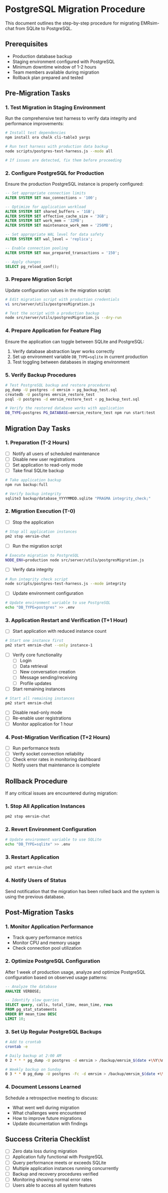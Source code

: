 # PostgreSQL Migration Procedure

This document outlines the step-by-step procedure for migrating EMRsim-chat from SQLite to PostgreSQL.

## Prerequisites

- Production database backup
- Staging environment configured with PostgreSQL
- Minimum downtime window of 1-2 hours
- Team members available during migration
- Rollback plan prepared and tested

## Pre-Migration Tasks

### 1. Test Migration in Staging Environment

Run the comprehensive test harness to verify data integrity and performance improvements:

```bash
# Install test dependencies
npm install ora chalk cli-table3 yargs

# Run test harness with production data backup
node scripts/postgres-test-harness.js --mode all

# If issues are detected, fix them before proceeding
```

### 2. Configure PostgreSQL for Production

Ensure the production PostgreSQL instance is properly configured:

```sql
-- Set appropriate connection limits
ALTER SYSTEM SET max_connections = '100';

-- Optimize for application workload
ALTER SYSTEM SET shared_buffers = '1GB';
ALTER SYSTEM SET effective_cache_size = '3GB';
ALTER SYSTEM SET work_mem = '32MB';
ALTER SYSTEM SET maintenance_work_mem = '256MB';

-- Set appropriate WAL level for data safety
ALTER SYSTEM SET wal_level = 'replica';

-- Enable connection pooling
ALTER SYSTEM SET max_prepared_transactions = '150';

-- Apply changes
SELECT pg_reload_conf();
```

### 3. Prepare Migration Script

Update configuration values in the migration script:

```bash
# Edit migration script with production credentials
vi src/server/utils/postgresMigration.js

# Test the script with a production backup
node src/server/utils/postgresMigration.js --dry-run
```

### 4. Prepare Application for Feature Flag

Ensure the application can toggle between SQLite and PostgreSQL:

1. Verify database abstraction layer works correctly
2. Set up environment variable `DB_TYPE=sqlite` in current production
3. Test toggling between databases in staging environment

### 5. Verify Backup Procedures

```bash
# Test PostgreSQL backup and restore procedures
pg_dump -U postgres -d emrsim > pg_backup_test.sql
createdb -U postgres emrsim_restore_test
psql -U postgres -d emrsim_restore_test < pg_backup_test.sql

# Verify the restored database works with application
DB_TYPE=postgres PG_DATABASE=emrsim_restore_test npm run start:test
```

## Migration Day Tasks

### 1. Preparation (T-2 Hours)

- [ ] Notify all users of scheduled maintenance
- [ ] Disable new user registrations
- [ ] Set application to read-only mode
- [ ] Take final SQLite backup

```bash
# Take application backup
npm run backup:full

# Verify backup integrity
sqlite3 backup/database_YYYYMMDD.sqlite "PRAGMA integrity_check;"
```

### 2. Migration Execution (T-0)

- [ ] Stop the application

```bash
# Stop all application instances
pm2 stop emrsim-chat
```

- [ ] Run the migration script

```bash
# Execute migration to PostgreSQL
NODE_ENV=production node src/server/utils/postgresMigration.js
```

- [ ] Verify data integrity

```bash
# Run integrity check script
node scripts/postgres-test-harness.js --mode integrity
```

- [ ] Update environment configuration

```bash
# Update environment variable to use PostgreSQL
echo "DB_TYPE=postgres" >> .env
```

### 3. Application Restart and Verification (T+1 Hour)

- [ ] Start application with reduced instance count

```bash
# Start one instance first
pm2 start emrsim-chat --only instance-1
```

- [ ] Verify core functionality
  - [ ] Login
  - [ ] Data retrieval
  - [ ] New conversation creation
  - [ ] Message sending/receiving
  - [ ] Profile updates

- [ ] Start remaining instances

```bash
# Start all remaining instances
pm2 start emrsim-chat
```

- [ ] Disable read-only mode
- [ ] Re-enable user registrations
- [ ] Monitor application for 1 hour

### 4. Post-Migration Verification (T+2 Hours)

- [ ] Run performance tests
- [ ] Verify socket connection reliability
- [ ] Check error rates in monitoring dashboard
- [ ] Notify users that maintenance is complete

## Rollback Procedure

If any critical issues are encountered during migration:

### 1. Stop All Application Instances

```bash
pm2 stop emrsim-chat
```

### 2. Revert Environment Configuration

```bash
# Update environment variable to use SQLite
echo "DB_TYPE=sqlite" >> .env
```

### 3. Restart Application

```bash
pm2 start emrsim-chat
```

### 4. Notify Users of Status

Send notification that the migration has been rolled back and the system is using the previous database.

## Post-Migration Tasks

### 1. Monitor Application Performance

- Track query performance metrics
- Monitor CPU and memory usage
- Check connection pool utilization

### 2. Optimize PostgreSQL Configuration

After 1 week of production usage, analyze and optimize PostgreSQL configuration based on observed usage patterns:

```sql
-- Analyze the database
ANALYZE VERBOSE;

-- Identify slow queries
SELECT query, calls, total_time, mean_time, rows
FROM pg_stat_statements
ORDER BY mean_time DESC
LIMIT 10;
```

### 3. Set Up Regular PostgreSQL Backups

```bash
# Add to crontab
crontab -e

# Daily backup at 2:00 AM
0 2 * * * pg_dump -U postgres -d emrsim > /backup/emrsim_$(date +\%Y\%m\%d).sql

# Weekly backup on Sunday
0 3 * * 0 pg_dump -U postgres -Fc -d emrsim > /backup/emrsim_$(date +\%Y\%m\%d).dump
```

### 4. Document Lessons Learned

Schedule a retrospective meeting to discuss:
- What went well during migration
- What challenges were encountered
- How to improve future migrations
- Update documentation with findings

## Success Criteria Checklist

- [ ] Zero data loss during migration
- [ ] Application fully functional with PostgreSQL
- [ ] Query performance meets or exceeds SQLite
- [ ] Multiple application instances running concurrently
- [ ] Backup and recovery procedures verified
- [ ] Monitoring showing normal error rates
- [ ] Users able to access all system features
